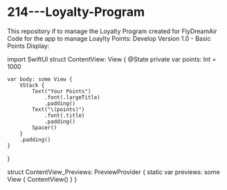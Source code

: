 # 214---Loyalty-Program
This repository if to manage the Loyalty Program created for FlyDreamAir
Code for the app to manage Loaylty Points: 
Develop Version 1.0 - Basic Points Display: 

import SwiftUI
struct ContentView: View {
    @State private var points: Int = 1000
    
    var body: some View {
        VStack {
            Text("Your Points")
                .font(.largeTitle)
                .padding()
            Text("\(points)")
                .font(.title)
                .padding()
            Spacer()
        }
        .padding()
    }
}

struct ContentView_Previews: PreviewProvider {
    static var previews: some View {
        ContentView()
    }
}

